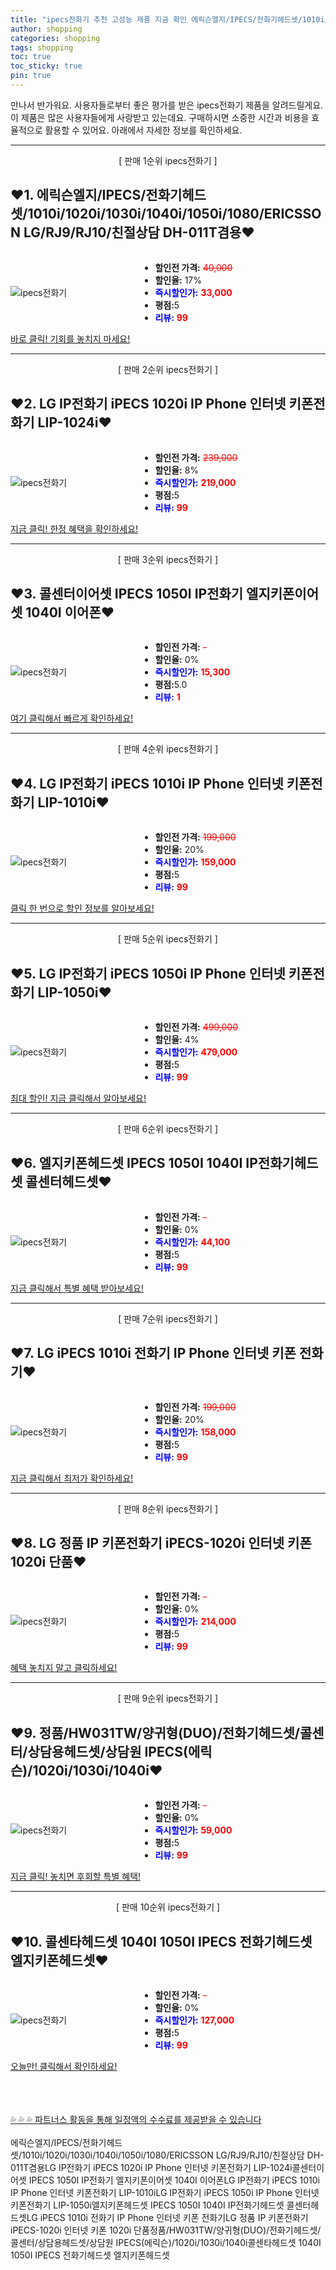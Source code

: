 ```yaml
---
title: "ipecs전화기 추천 고성능 제품 지금 확인 에릭슨엘지/IPECS/전화기헤드셋/1010i/1020i/1030i/1040i/1050i/1080/ERICSSON LG/RJ9/RJ10/친절상담 DH-011T겸용"
author: shopping
categories: shopping
tags: shopping
toc: true
toc_sticky: true
pin: true
---
```

만나서 반가워요. 사용자들로부터 좋은 평가를 받은 ipecs전화기 제품을 알려드릴게요. 이 제품은 많은 사용자들에게 사랑받고 있는데요. 구매하시면 소중한 시간과 비용을 효율적으로 활용할 수 있어요. 아래에서 자세한 정보를 확인하세요.

---
<p class="toplist" style="margin: 0 auto; display: block; width: fit-content;">[ 판매 1순위 ipecs전화기 ]</p>

<h2><strong>❤️1. 에릭슨엘지/IPECS/전화기헤드셋/1010i/1020i/1030i/1040i/1050i/1080/ERICSSON LG/RJ9/RJ10/친절상담 DH-011T겸용❤️</strong></h2>

<div style="display: flex; align-items: center;">
    <div style="flex: 0.4;">
        <img src="https://thumbnail7.coupangcdn.com/thumbnails/remote/230x230ex/image/vendor_inventory/6c04/b62aed54cf05cc728ed3aba19be089ac4056f9b7a063a6cab09b3abba6b3.jpg" alt="ipecs전화기" style="max-width: 100%;">
    </div>
    <div style="flex: 0.6; margin-left: 10px;">
        <ul>
            <li><strong>할인전 가격:</strong> <del style="color: red;">40,000</del></li>
            <li><strong>할인율:</strong> 17%</li>
            <li><span style='color:blue'><strong>즉시할인가:</strong></span> <span style='color:red'><strong>33,000</strong></span></li>
            <li><strong>평점:</strong>5</li>
            <li><span style='color:blue'><strong>리뷰:</strong></span> <span style='color:red'><strong>99</strong></span></li>
        </ul>
    </div>
</div>
<div class="center">
    <a href="https://William4Davisa.github.io?lptag=AF9450613&subid=githubio&pageKey=8234702133&traceid=V0-153&itemId=23703395440&vendorItemId=90728425095" class="myButton">
        바로 클릭! 기회를 놓치지 마세요!
    </a>
</div>


---
<p class="toplist" style="margin: 0 auto; display: block; width: fit-content;">[ 판매 2순위 ipecs전화기 ]</p>

<h2><strong>❤️2. LG IP전화기 iPECS 1020i IP Phone 인터넷 키폰전화기 LIP-1024i❤️</strong></h2>

<div style="display: flex; align-items: center;">
    <div style="flex: 0.4;">
        <img src="https://thumbnail9.coupangcdn.com/thumbnails/remote/230x230ex/image/vendor_inventory/57ea/787e7945d49bd4be0117e011e832fcfd660b561e5e2fa04095a76d0d4034.jpg" alt="ipecs전화기" style="max-width: 100%;">
    </div>
    <div style="flex: 0.6; margin-left: 10px;">
        <ul>
            <li><strong>할인전 가격:</strong> <del style="color: red;">239,000</del></li>
            <li><strong>할인율:</strong> 8%</li>
            <li><span style='color:blue'><strong>즉시할인가:</strong></span> <span style='color:red'><strong>219,000</strong></span></li>
            <li><strong>평점:</strong>5</li>
            <li><span style='color:blue'><strong>리뷰:</strong></span> <span style='color:red'><strong>99</strong></span></li>
        </ul>
    </div>
</div>
<div class="center">
    <a href="https://William4Davisa.github.io?lptag=AF9450613&subid=githubio&pageKey=7612194901&traceid=V0-153&itemId=20163438227&vendorItemId=84602221029" class="myButton">
        지금 클릭! 한정 혜택을 확인하세요!
    </a>
</div>


---
<p class="toplist" style="margin: 0 auto; display: block; width: fit-content;">[ 판매 3순위 ipecs전화기 ]</p>

<h2><strong>❤️3. 콜센터이어셋 IPECS 1050I IP전화기 엘지키폰이어셋 1040I 이어폰❤️</strong></h2>

<div style="display: flex; align-items: center;">
    <div style="flex: 0.4;">
        <img src="https://thumbnail7.coupangcdn.com/thumbnails/remote/230x230ex/image/vendor_inventory/b099/6d78a15a515d783fdedc75b2974541a7335b2f5242fd52405329a70c26bd.jpeg" alt="ipecs전화기" style="max-width: 100%;">
    </div>
    <div style="flex: 0.6; margin-left: 10px;">
        <ul>
            <li><strong>할인전 가격:</strong> <del style="color: red;">-</del></li>
            <li><strong>할인율:</strong> 0%</li>
            <li><span style='color:blue'><strong>즉시할인가:</strong></span> <span style='color:red'><strong>15,300</strong></span></li>
            <li><strong>평점:</strong>5.0</li>
            <li><span style='color:blue'><strong>리뷰:</strong></span> <span style='color:red'><strong>1</strong></span></li>
        </ul>
    </div>
</div>
<div class="center">
    <a href="https://William4Davisa.github.io?lptag=AF9450613&subid=githubio&pageKey=7373253433&traceid=V0-153&itemId=19024851364&vendorItemId=86149098898" class="myButton">
        여기 클릭해서 빠르게 확인하세요!
    </a>
</div>


---
<p class="toplist" style="margin: 0 auto; display: block; width: fit-content;">[ 판매 4순위 ipecs전화기 ]</p>

<h2><strong>❤️4. LG IP전화기 iPECS 1010i IP Phone 인터넷 키폰전화기 LIP-1010i❤️</strong></h2>

<div style="display: flex; align-items: center;">
    <div style="flex: 0.4;">
        <img src="https://thumbnail6.coupangcdn.com/thumbnails/remote/230x230ex/image/vendor_inventory/1bb7/c1c47e0f3bd012ea8238b3134a1e942ee2961f6c29e05923e8e751494829.jpg" alt="ipecs전화기" style="max-width: 100%;">
    </div>
    <div style="flex: 0.6; margin-left: 10px;">
        <ul>
            <li><strong>할인전 가격:</strong> <del style="color: red;">199,000</del></li>
            <li><strong>할인율:</strong> 20%</li>
            <li><span style='color:blue'><strong>즉시할인가:</strong></span> <span style='color:red'><strong>159,000</strong></span></li>
            <li><strong>평점:</strong>5</li>
            <li><span style='color:blue'><strong>리뷰:</strong></span> <span style='color:red'><strong>99</strong></span></li>
        </ul>
    </div>
</div>
<div class="center">
    <a href="https://William4Davisa.github.io?lptag=AF9450613&subid=githubio&pageKey=7612190389&traceid=V0-153&itemId=20163421653&vendorItemId=84602209297" class="myButton">
        클릭 한 번으로 할인 정보를 알아보세요!
    </a>
</div>


---
<p class="toplist" style="margin: 0 auto; display: block; width: fit-content;">[ 판매 5순위 ipecs전화기 ]</p>

<h2><strong>❤️5. LG IP전화기 iPECS 1050i IP Phone 인터넷 키폰전화기 LIP-1050i❤️</strong></h2>

<div style="display: flex; align-items: center;">
    <div style="flex: 0.4;">
        <img src="https://thumbnail7.coupangcdn.com/thumbnails/remote/230x230ex/image/vendor_inventory/2112/42c04957e906196f3cd7e285b34ac6be7622b41504bef2c267a90598bb7a.jpg" alt="ipecs전화기" style="max-width: 100%;">
    </div>
    <div style="flex: 0.6; margin-left: 10px;">
        <ul>
            <li><strong>할인전 가격:</strong> <del style="color: red;">499,000</del></li>
            <li><strong>할인율:</strong> 4%</li>
            <li><span style='color:blue'><strong>즉시할인가:</strong></span> <span style='color:red'><strong>479,000</strong></span></li>
            <li><strong>평점:</strong>5</li>
            <li><span style='color:blue'><strong>리뷰:</strong></span> <span style='color:red'><strong>99</strong></span></li>
        </ul>
    </div>
</div>
<div class="center">
    <a href="https://William4Davisa.github.io?lptag=AF9450613&subid=githubio&pageKey=7612202693&traceid=V0-153&itemId=20163470946&vendorItemId=84602273648" class="myButton">
        최대 할인! 지금 클릭해서 알아보세요!
    </a>
</div>


---
<p class="toplist" style="margin: 0 auto; display: block; width: fit-content;">[ 판매 6순위 ipecs전화기 ]</p>

<h2><strong>❤️6. 엘지키폰헤드셋 IPECS 1050I 1040I IP전화기헤드셋 콜센터헤드셋❤️</strong></h2>

<div style="display: flex; align-items: center;">
    <div style="flex: 0.4;">
        <img src="https://thumbnail10.coupangcdn.com/thumbnails/remote/230x230ex/image/vendor_inventory/8d2e/52a5b85ba590f2d4b4e53c96830fbb70c96bf3a91fb241cb0ae7bbbd9550.jpeg" alt="ipecs전화기" style="max-width: 100%;">
    </div>
    <div style="flex: 0.6; margin-left: 10px;">
        <ul>
            <li><strong>할인전 가격:</strong> <del style="color: red;">-</del></li>
            <li><strong>할인율:</strong> 0%</li>
            <li><span style='color:blue'><strong>즉시할인가:</strong></span> <span style='color:red'><strong>44,100</strong></span></li>
            <li><strong>평점:</strong>5</li>
            <li><span style='color:blue'><strong>리뷰:</strong></span> <span style='color:red'><strong>99</strong></span></li>
        </ul>
    </div>
</div>
<div class="center">
    <a href="https://William4Davisa.github.io?lptag=AF9450613&subid=githubio&pageKey=7373252718&traceid=V0-153&itemId=19024847027&vendorItemId=86149095326" class="myButton">
        지금 클릭해서 특별 혜택 받아보세요!
    </a>
</div>


---
<p class="toplist" style="margin: 0 auto; display: block; width: fit-content;">[ 판매 7순위 ipecs전화기 ]</p>

<h2><strong>❤️7. LG iPECS 1010i 전화기 IP Phone 인터넷 키폰 전화기❤️</strong></h2>

<div style="display: flex; align-items: center;">
    <div style="flex: 0.4;">
        <img src="https://thumbnail9.coupangcdn.com/thumbnails/remote/230x230ex/image/vendor_inventory/6bf7/752dff43c9ee34e05f036a6bf405f3175d9609e5f564cd6cf0b2f2c708ae.jpg" alt="ipecs전화기" style="max-width: 100%;">
    </div>
    <div style="flex: 0.6; margin-left: 10px;">
        <ul>
            <li><strong>할인전 가격:</strong> <del style="color: red;">199,000</del></li>
            <li><strong>할인율:</strong> 20%</li>
            <li><span style='color:blue'><strong>즉시할인가:</strong></span> <span style='color:red'><strong>158,000</strong></span></li>
            <li><strong>평점:</strong>5</li>
            <li><span style='color:blue'><strong>리뷰:</strong></span> <span style='color:red'><strong>99</strong></span></li>
        </ul>
    </div>
</div>
<div class="center">
    <a href="https://William4Davisa.github.io?lptag=AF9450613&subid=githubio&pageKey=7045109453&traceid=V0-153&itemId=17433395184&vendorItemId=84602317049" class="myButton">
        지금 클릭해서 최저가 확인하세요!
    </a>
</div>


---
<p class="toplist" style="margin: 0 auto; display: block; width: fit-content;">[ 판매 8순위 ipecs전화기 ]</p>

<h2><strong>❤️8. LG 정품 IP 키폰전화기 iPECS-1020i 인터넷 키폰 1020i 단품❤️</strong></h2>

<div style="display: flex; align-items: center;">
    <div style="flex: 0.4;">
        <img src="https://thumbnail10.coupangcdn.com/thumbnails/remote/230x230ex/image/vendor_inventory/0a89/212181ca1e7979785046557f23729c03b93a7146b0454db66d864399c5a8.jpg" alt="ipecs전화기" style="max-width: 100%;">
    </div>
    <div style="flex: 0.6; margin-left: 10px;">
        <ul>
            <li><strong>할인전 가격:</strong> <del style="color: red;">-</del></li>
            <li><strong>할인율:</strong> 0%</li>
            <li><span style='color:blue'><strong>즉시할인가:</strong></span> <span style='color:red'><strong>214,000</strong></span></li>
            <li><strong>평점:</strong>5</li>
            <li><span style='color:blue'><strong>리뷰:</strong></span> <span style='color:red'><strong>99</strong></span></li>
        </ul>
    </div>
</div>
<div class="center">
    <a href="https://William4Davisa.github.io?lptag=AF9450613&subid=githubio&pageKey=8068081569&traceid=V0-153&itemId=22698793904&vendorItemId=89734443958" class="myButton">
        혜택 놓치지 말고 클릭하세요!
    </a>
</div>


---
<p class="toplist" style="margin: 0 auto; display: block; width: fit-content;">[ 판매 9순위 ipecs전화기 ]</p>

<h2><strong>❤️9. 정품/HW031TW/양귀형(DUO)/전화기헤드셋/콜센터/상담용헤드셋/상담원 IPECS(에릭슨)/1020i/1030i/1040i❤️</strong></h2>

<div style="display: flex; align-items: center;">
    <div style="flex: 0.4;">
        <img src="https://thumbnail7.coupangcdn.com/thumbnails/remote/230x230ex/image/vendor_inventory/472b/349bd610c34107302d37c8bae57630bc42e467cba6edffe7601a79cce57d.jpg" alt="ipecs전화기" style="max-width: 100%;">
    </div>
    <div style="flex: 0.6; margin-left: 10px;">
        <ul>
            <li><strong>할인전 가격:</strong> <del style="color: red;">-</del></li>
            <li><strong>할인율:</strong> 0%</li>
            <li><span style='color:blue'><strong>즉시할인가:</strong></span> <span style='color:red'><strong>59,000</strong></span></li>
            <li><strong>평점:</strong>5</li>
            <li><span style='color:blue'><strong>리뷰:</strong></span> <span style='color:red'><strong>99</strong></span></li>
        </ul>
    </div>
</div>
<div class="center">
    <a href="https://William4Davisa.github.io?lptag=AF9450613&subid=githubio&pageKey=7506302330&traceid=V0-153&itemId=19659022738&vendorItemId=86764836553" class="myButton">
        지금 클릭! 놓치면 후회할 특별 혜택!
    </a>
</div>


---
<p class="toplist" style="margin: 0 auto; display: block; width: fit-content;">[ 판매 10순위 ipecs전화기 ]</p>

<h2><strong>❤️10. 콜센타헤드셋 1040I 1050I IPECS 전화기헤드셋 엘지키폰헤드셋❤️</strong></h2>

<div style="display: flex; align-items: center;">
    <div style="flex: 0.4;">
        <img src="https://thumbnail9.coupangcdn.com/thumbnails/remote/230x230ex/image/vendor_inventory/6610/761b80db6e1dc3d0facf05497300acf3d9cd18a7941d6040b31062a10a9e.jpeg" alt="ipecs전화기" style="max-width: 100%;">
    </div>
    <div style="flex: 0.6; margin-left: 10px;">
        <ul>
            <li><strong>할인전 가격:</strong> <del style="color: red;">-</del></li>
            <li><strong>할인율:</strong> 0%</li>
            <li><span style='color:blue'><strong>즉시할인가:</strong></span> <span style='color:red'><strong>127,000</strong></span></li>
            <li><strong>평점:</strong>5</li>
            <li><span style='color:blue'><strong>리뷰:</strong></span> <span style='color:red'><strong>99</strong></span></li>
        </ul>
    </div>
</div>
<div class="center">
    <a href="https://William4Davisa.github.io?lptag=AF9450613&subid=githubio&pageKey=7373252958&traceid=V0-153&itemId=19024848500&vendorItemId=86149096718" class="myButton">
        오늘만! 클릭해서 확인하세요!
    </a>
</div>

<br><br><br>[💦 💦 💦 파트너스 활동을 통해 일정액의 수수료를 제공받을 수 있습니다](https://link.coupang.com/a/bcpT2c)<br><br>에릭슨엘지/IPECS/전화기헤드셋/1010i/1020i/1030i/1040i/1050i/1080/ERICSSON LG/RJ9/RJ10/친절상담 DH-011T겸용LG IP전화기 iPECS 1020i IP Phone 인터넷 키폰전화기 LIP-1024i콜센터이어셋 IPECS 1050I IP전화기 엘지키폰이어셋 1040I 이어폰LG IP전화기 iPECS 1010i IP Phone 인터넷 키폰전화기 LIP-1010iLG IP전화기 iPECS 1050i IP Phone 인터넷 키폰전화기 LIP-1050i엘지키폰헤드셋 IPECS 1050I 1040I IP전화기헤드셋 콜센터헤드셋LG iPECS 1010i 전화기 IP Phone 인터넷 키폰 전화기LG 정품 IP 키폰전화기 iPECS-1020i 인터넷 키폰 1020i 단품정품/HW031TW/양귀형(DUO)/전화기헤드셋/콜센터/상담용헤드셋/상담원 IPECS(에릭슨)/1020i/1030i/1040i콜센타헤드셋 1040I 1050I IPECS 전화기헤드셋 엘지키폰헤드셋